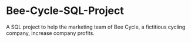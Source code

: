 # Bee-Cycle-SQL-Project
A SQL project to help the marketing team of Bee Cycle, a fictitious cycling company, increase company profits.

